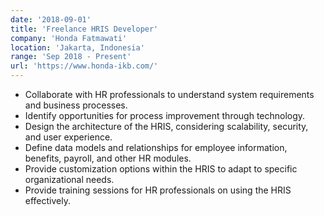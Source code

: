 ```yaml
---
date: '2018-09-01'
title: 'Freelance HRIS Developer'
company: 'Honda Fatmawati'
location: 'Jakarta, Indonesia'
range: 'Sep 2018 - Present'
url: 'https://www.honda-ikb.com/'
---
```


- Collaborate with HR professionals to understand system requirements and business processes.
- Identify opportunities for process improvement through technology.
- Design the architecture of the HRIS, considering scalability, security, and user experience.
- Define data models and relationships for employee information, benefits, payroll, and other HR modules.
- Provide customization options within the HRIS to adapt to specific organizational needs.
- Provide training sessions for HR professionals on using the HRIS effectively.
